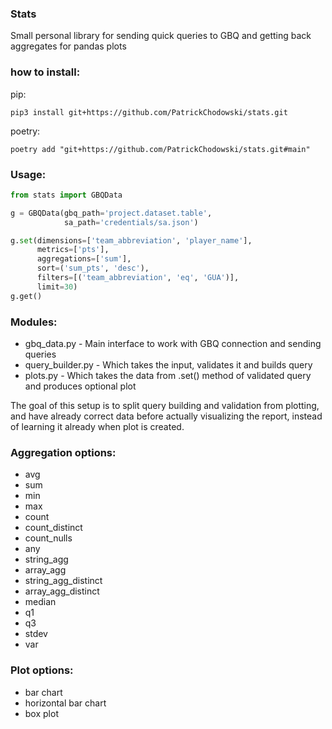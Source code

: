 
### Stats
Small personal library for sending quick queries to GBQ and getting back aggregates for pandas plots

### how to install:
pip:

```commandline
pip3 install git+https://github.com/PatrickChodowski/stats.git
```

poetry:
```commandline
poetry add "git+https://github.com/PatrickChodowski/stats.git#main"
```



### Usage:

```python
from stats import GBQData

g = GBQData(gbq_path='project.dataset.table',
            sa_path='credentials/sa.json')

g.set(dimensions=['team_abbreviation', 'player_name'],
      metrics=['pts'],
      aggregations=['sum'],
      sort=('sum_pts', 'desc'),
      filters=[('team_abbreviation', 'eq', 'GUA')],
      limit=30)
g.get()
```

### Modules:

- gbq_data.py - Main interface to work with GBQ connection and sending queries
- query_builder.py - Which takes the input, validates it and builds query
- plots.py - Which takes the data from .set() method of validated query and produces optional plot

The goal of this setup is to split query building and validation from plotting, 
and have already correct data before actually visualizing the report, 
instead of learning it already when plot is created.

### Aggregation options:

- avg
- sum
- min
- max
- count
- count_distinct
- count_nulls
- any
- string_agg
- array_agg
- string_agg_distinct
- array_agg_distinct
- median
- q1
- q3
- stdev
- var

### Plot options:
- bar chart 
- horizontal bar chart
- box plot
